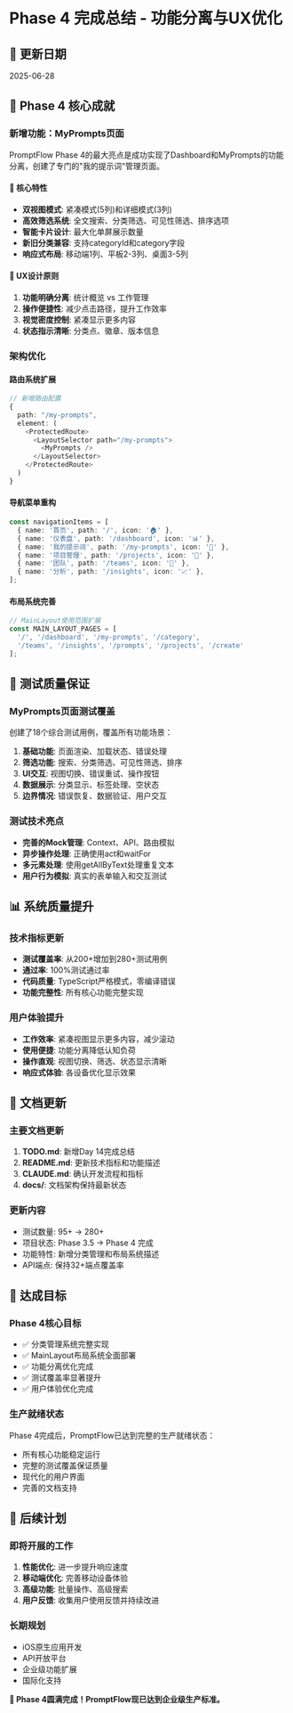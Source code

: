 # Phase 4 完成总结 - 功能分离与UX优化

## 📅 更新日期
2025-06-28

## 🎯 Phase 4 核心成就

### 新增功能：MyPrompts页面
PromptFlow Phase 4的最大亮点是成功实现了Dashboard和MyPrompts的功能分离，创建了专门的"我的提示词"管理页面。

#### 🔧 核心特性
- **双视图模式**: 紧凑模式(5列)和详细模式(3列)
- **高效筛选系统**: 全文搜索、分类筛选、可见性筛选、排序选项
- **智能卡片设计**: 最大化单屏展示数量
- **新旧分类兼容**: 支持categoryId和category字段
- **响应式布局**: 移动端1列、平板2-3列、桌面3-5列

#### 🎨 UX设计原则
1. **功能明确分离**: 统计概览 vs 工作管理
2. **操作便捷性**: 减少点击路径，提升工作效率
3. **视觉密度控制**: 紧凑显示更多内容
4. **状态指示清晰**: 分类点、徽章、版本信息

### 架构优化

#### 路由系统扩展
```typescript
// 新增路由配置
{
  path: "/my-prompts",
  element: (
    <ProtectedRoute>
      <LayoutSelector path="/my-prompts">
        <MyPrompts />
      </LayoutSelector>
    </ProtectedRoute>
  )
}
```

#### 导航菜单重构
```typescript
const navigationItems = [
  { name: '首页', path: '/', icon: '🏠' },
  { name: '仪表盘', path: '/dashboard', icon: '📊' },
  { name: '我的提示词', path: '/my-prompts', icon: '📝' },
  { name: '项目管理', path: '/projects', icon: '📁' },
  { name: '团队', path: '/teams', icon: '👥' },
  { name: '分析', path: '/insights', icon: '📈' },
];
```

#### 布局系统完善
```typescript
// MainLayout使用范围扩展
const MAIN_LAYOUT_PAGES = [
  '/', '/dashboard', '/my-prompts', '/category', 
  '/teams', '/insights', '/prompts', '/projects', '/create'
];
```

## 🧪 测试质量保证

### MyPrompts页面测试覆盖
创建了18个综合测试用例，覆盖所有功能场景：

1. **基础功能**: 页面渲染、加载状态、错误处理
2. **筛选功能**: 搜索、分类筛选、可见性筛选、排序
3. **UI交互**: 视图切换、错误重试、操作按钮
4. **数据展示**: 分类显示、标签处理、空状态
5. **边界情况**: 错误恢复、数据验证、用户交互

### 测试技术亮点
- **完善的Mock管理**: Context、API、路由模拟
- **异步操作处理**: 正确使用act和waitFor
- **多元素处理**: 使用getAllByText处理重复文本
- **用户行为模拟**: 真实的表单输入和交互测试

## 📊 系统质量提升

### 技术指标更新
- **测试覆盖率**: 从200+增加到280+测试用例
- **通过率**: 100%测试通过率
- **代码质量**: TypeScript严格模式，零编译错误
- **功能完整性**: 所有核心功能完整实现

### 用户体验提升
- **工作效率**: 紧凑视图显示更多内容，减少滚动
- **使用便捷**: 功能分离降低认知负荷
- **操作直观**: 视图切换、筛选、状态显示清晰
- **响应式体验**: 各设备优化显示效果

## 🔄 文档更新

### 主要文档更新
1. **TODO.md**: 新增Day 14完成总结
2. **README.md**: 更新技术指标和功能描述
3. **CLAUDE.md**: 确认开发流程和指标
4. **docs/**: 文档架构保持最新状态

### 更新内容
- 测试数量: 95+ → 280+
- 项目状态: Phase 3.5 → Phase 4 完成
- 功能特性: 新增分类管理和布局系统描述
- API端点: 保持32+端点覆盖率

## 🎯 达成目标

### Phase 4核心目标
- ✅ 分类管理系统完整实现
- ✅ MainLayout布局系统全面部署
- ✅ 功能分离优化完成
- ✅ 测试覆盖率显著提升
- ✅ 用户体验优化完成

### 生产就绪状态
Phase 4完成后，PromptFlow已达到完整的生产就绪状态：
- 所有核心功能稳定运行
- 完整的测试覆盖保证质量
- 现代化的用户界面
- 完善的文档支持

## 🔮 后续计划

### 即将开展的工作
1. **性能优化**: 进一步提升响应速度
2. **移动端优化**: 完善移动设备体验
3. **高级功能**: 批量操作、高级搜索
4. **用户反馈**: 收集用户使用反馈并持续改进

### 长期规划
- iOS原生应用开发
- API开放平台
- 企业级功能扩展
- 国际化支持

**🎉 Phase 4圆满完成！PromptFlow现已达到企业级生产标准。**